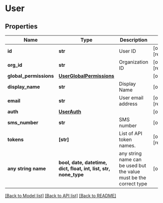 # User


## Properties
Name | Type | Description | Notes
------------ | ------------- | ------------- | -------------
**id** | **str** | User ID | [optional] [readonly] 
**org_id** | **str** | Organization ID | [optional] [readonly] 
**global_permissions** | [**UserGlobalPermissions**](UserGlobalPermissions.md) |  | [optional] 
**display_name** | **str** | Display Name | [optional] 
**email** | **str** | User email address | [optional] [readonly] 
**auth** | [**UserAuth**](UserAuth.md) |  | [optional] 
**sms_number** | **str** | SMS number | [optional] 
**tokens** | **[str]** | List of API token names. | [optional] [readonly] 
**any string name** | **bool, date, datetime, dict, float, int, list, str, none_type** | any string name can be used but the value must be the correct type | [optional]

[[Back to Model list]](../README.md#documentation-for-models) [[Back to API list]](../README.md#documentation-for-api-endpoints) [[Back to README]](../README.md)


